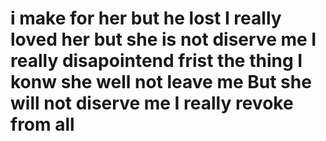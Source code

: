 <h1>i make for her but he lost I really loved her but she is not diserve me I really disapointend frist the thing I konw she well not leave me But she will not diserve me I really revoke from all </h1>
